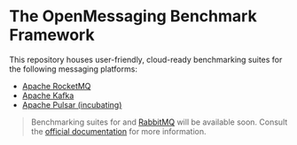 # The OpenMessaging Benchmark Framework

This repository houses user-friendly, cloud-ready benchmarking suites for the following messaging platforms:

* [Apache RocketMQ](https://rocketmq.apache.org) 
* [Apache Kafka](https://kafka.apache.org)
* [Apache Pulsar (incubating)](https://pulsar.incubator.apache.org)

> Benchmarking suites for and [RabbitMQ](https://www.rabbitmq.com) will be available soon.
Consult the [official documentation](http://openmessaging.cloud/docs/benchmarks/) for more information.
